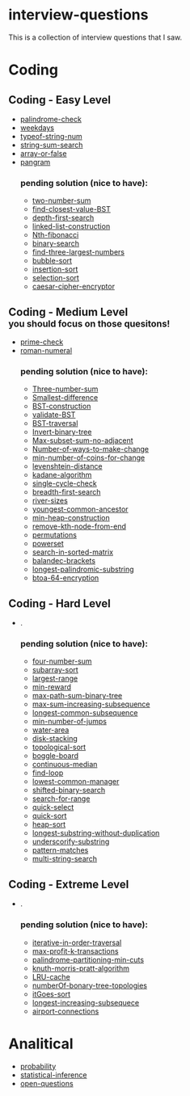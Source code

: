 # interview-questions
This is a collection of interview questions that I saw.

# Coding

## Coding - Easy Level
* [palindrome-check](../master/coding/easy-level/palindrome-check/palindrome-check.js)
* [weekdays](../master/coding/easy-level/weekdays/weekdays.js)
* [typeof-string-num](../master/coding/easy-level/typeof-string-num/typeof-string-sum.js)
* [string-sum-search](../master/coding/easy-level/string-sum-search/string-sum-search.js)
* [array-or-false](../master/coding/easy-level/array-or-false/array-or-false.js)
* [pangram](../master/coding/easy-level/pangram/pangram.js)
    ### pending solution (nice to have):
    * [two-number-sum]()
    * [find-closest-value-BST]()
    * [depth-first-search]()
    * [linked-list-construction]()
    * [Nth-fibonacci]()
    * [binary-search]()
    * [find-three-largest-numbers]()
    * [bubble-sort]()
    * [insertion-sort]()
    * [selection-sort]()
    * [caesar-cipher-encryptor]()

## Coding - Medium Level <br/> <sub> you should focus on those quesitons!</sub>
* [prime-check](../master/coding/medium-level/prime-number/prime-number.js)
* [roman-numeral](../master/coding/medium-level/roman-numeral/romanNum.js)
    ### pending solution (nice to have):
    * [Three-number-sum]()
    * [Smallest-difference]()
    * [BST-construction]()
    * [validate-BST]()
    * [BST-traversal]()
    * [Invert-binary-tree]()
    * [Max-subset-sum-no-adjacent]()
    * [Number-of-ways-to-make-change]()
    * [min-number-of-coins-for-change]()
    * [levenshtein-distance]()
    * [kadane-algorithm]()
    * [single-cycle-check]()
    * [breadth-first-search]()
    * [river-sizes]()
    * [youngest-common-ancestor]()
    * [min-heap-construction]()
    * [remove-kth-node-from-end]()
    * [permutations]()
    * [powerset]()
    * [search-in-sorted-matrix]()
    * [balandec-brackets]()
    * [longest-palindromic-substring]()
    * [btoa-64-encryption]()

## Coding - Hard Level
* .
    ### pending solution (nice to have):
    * [four-number-sum]()
    * [subarray-sort]()
    * [largest-range]()
    * [min-reward]()
    * [max-path-sum-binary-tree]()
    * [max-sum-increasing-subsequence]()
    * [longest-common-subsequence]()
    * [min-number-of-jumps]()
    * [water-area]()
    * [disk-stacking]()
    * [topological-sort]()
    * [boggle-board]()
    * [continuous-median]()
    * [find-loop]()
    * [lowest-common-manager]()
    * [shifted-binary-search]()
    * [search-for-range]()
    * [quick-select]()
    * [quick-sort]()
    * [heap-sort]()
    * [longest-substring-without-duplication]()
    * [underscorify-substring]()
    * [pattern-matches]()
    * [multi-string-search]()

## Coding - Extreme Level
* .
    ### pending solution (nice to have):
    * [iterative-in-order-traversal]()
    * [max-profit-k-transactions]()
    * [palindrome-partitioning-min-cuts]()
    * [knuth-morris-pratt-algorithm]()
    * [LRU-cache]()
    * [numberOf-bonary-tree-topologies]()
    * [itGoes-sort]()
    * [longest-increasing-subsequece]()
    * [airport-connections]()

# Analitical
* [probability](../master/analytical/probability/probability.md)
* [statistical-inference](../master/analytical/probability/statistical-inference.md)
* [open-questions](../master/analytical/open/open-questions.md)
